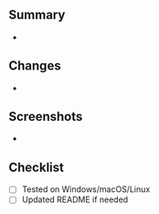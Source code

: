 ## Summary
- 

## Changes
- 

## Screenshots
- 

## Checklist
- [ ] Tested on Windows/macOS/Linux
- [ ] Updated README if needed
